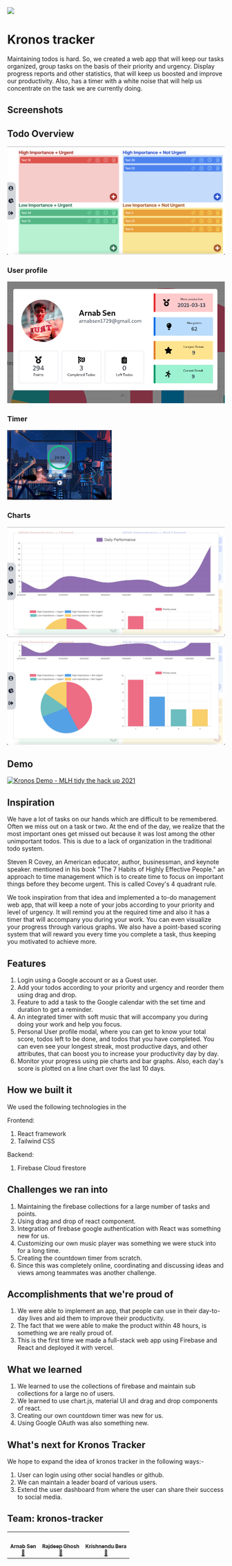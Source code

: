 <img src="https://socialify.git.ci/arnabsen1729/Kronos-Tracker/image?font=KoHo&language=1&owner=0&pattern=Brick%20Wall&stargazers=1&theme=Dark" >

# Kronos tracker

Maintaining todos is hard. So, we created a web app that will keep our tasks organized, group tasks on the basis of their priority and urgency. Display progress reports and other statistics, that will keep us boosted and improve our productivity. Also, has a timer with a white noise that will help us concentrate on the task we are currently doing.

## Screenshots
## Todo Overview

![todo-overview](./ss/1.png)



### User profile
![profile](ss/3.png)

### Timer
![timer](ss/4.png)

### Charts
![charts](ss/5.png)
![charts](ss/6.png)


## Demo

[![Kronos Demo - MLH tidy the hack up 2021](https://cdn.discordapp.com/attachments/722144870218858548/820571605733998602/KRONOS_1.png)](https://youtu.be/MmL0_774V1o "kronos-tracker Demo - MLH tidy-the-hack-up 2021")

## Inspiration

We have a lot of tasks on our hands which are difficult to be remembered. Often we miss out on a task or two. At the end of the day,  we realize that the most important ones get missed out because it was lost among the other unimportant todos. This is due to a lack of organization in the traditional todo system.

Steven R Covey, an American educator, author, businessman, and keynote speaker. mentioned in his book "The 7 Habits of Highly Effective People." an approach to time management which is to create time to focus on important things before they become urgent. This is called Covey's 4 quadrant rule.

We took inspiration from that idea and implemented a to-do management web app, that will keep a note of your jobs according to your priority and level of urgency. It will remind you at the required time and also it has a timer that will accompany you during your work. You can even visualize your progress through various graphs. We also have a point-based scoring system that will reward you every time you complete a task, thus keeping you motivated to achieve more.



## Features

1. Login using a Google account or as a Guest user.
2. Add your todos according to your priority and urgency and reorder them using drag and drop.
3. Feature to add a task to the Google calendar with the set time and duration to get a reminder.
4. An integrated timer with soft music that will accompany you during doing your work and help you focus.
5. Personal User profile modal, where you can get to know your total score, todos left to be done, and todos that you have completed. You can even see your longest streak, most productive days, and other attributes, that can boost you to increase your productivity day by day.
6. Monitor your progress using pie charts and bar graphs. Also, each day's score is plotted on a line chart over the last 10 days.

## How we built it
We used the following technologies in the

Frontend:
1. React framework
2. Tailwind CSS

Backend:
1. Firebase Cloud firestore

## Challenges we ran into

1. Maintaining the firebase collections for a large number of tasks and points.
2. Using drag and drop of react component.
3. Integration of firebase google authentication with React was something new for us.
4. Customizing our own music player was something we were stuck into for a long time.
5. Creating the countdown timer from scratch.
6. Since this was completely online, coordinating and discussing ideas and views among teammates was another challenge.

## Accomplishments that we're proud of

1. We were able to implement an app, that people can use in their day-to-day lives and aid them to improve their productivity.
2. The fact that we were able to make the product within 48 hours, is something we are really proud of.
3. This is the first time we made a full-stack web app using Firebase and React and deployed it with vercel.

## What we learned

1. We learned to use the collections of firebase and maintain sub collections for a large no of users.
2. We learned to use chart.js, material UI and drag and drop components of react.
3. Creating our own countdown timer was new for us.
4. Using Google OAuth was also something new.

## What's next for Kronos Tracker

We hope to expand the idea of kronos tracker in the following ways:-

1.  User can login using other social handles or github.
2.  We can maintain a leader board of various users.
3.  Extend the user dashboard from where the user can share their success to social media.


## Team: kronos-tracker

<table>
  <tr>
    <td align="center">
    <a href="https://arnabsen.rocks/">
    <img src="https://avatars1.githubusercontent.com/u/51032928?v=4" width="100px;" alt=""/>
    <br />
    <sub>
    <b>Arnab Sen</b></sub></a><br /><a href="https://github.com/arnabsen1729/WeCare/commits?author=arnabsen1729" title="Documentation">📖</a><td align="center"><a href="https://github.com/Rajdeep-G"><img src="https://avatars.githubusercontent.com/u/58541505?v=4" width="100px;" alt=""/><br /><sub><b>Rajdeep Ghosh</b></sub></a><br /><a href="https://github.com/arnabsen1729/WeCare/commits?author=Rajdeep-G" title="Documentation">📖</a></td></td>
    <td align="center"><a href="https://github.com/berakrishnendu36"><img src="https://avatars.githubusercontent.com/u/51166937?v=4" width="100px;" alt=""/><br /><sub><b>Krishnendu Bera</b></sub></a><br /><a href="https://github.com/arnabsen1729/WeCare/commits?author=berakrishnendu36" title="Documentation">📖</a></td>
    
  </tr>
</table>